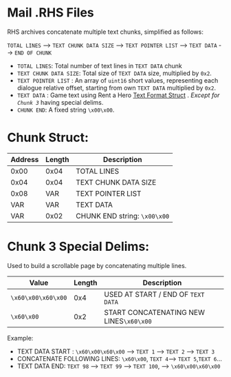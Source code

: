# Mail .RHS Files

RHS archives concatenate multiple text chunks, simplified as follows:

`TOTAL LINES` --> `TEXT CHUNK DATA SIZE` --> `TEXT POINTER LIST` --> `TEXT DATA` --> `END OF CHUNK`

- `TOTAL LINES`: Total number of text lines in `TEXT DATA` chunk
- `TEXT CHUNK DATA SIZE`: Total size of `TEXT DATA` size, multiplied by `0x2`.
- `TEXT POINTER LIST` : An array of `uint16` short values, representing each dialogue relative offset, starting from own `TEXT DATA` multiplied by `0x2`.
- `TEXT DATA` : Game text using Rent a Hero [Text Format Struct](TEXT_Format.md) . *Except for `Chunk 3`* having special delims.
- `CHUNK END`: A fixed string `\x00\x00`.

# Chunk Struct:

|Address|Length|Description|
|-------|------|-----------|
|0x00|0x04|TOTAL LINES|
|0x04|0x04|TEXT CHUNK DATA SIZE|
|0x08|VAR|TEXT POINTER LIST|
|VAR|VAR|TEXT DATA       |
|VAR|0x02|CHUNK END string: `\x00\x00`|

# Chunk 3 Special Delims:

Used to build a scrollable page by concatenating multiple lines.

|Value|Length|Description|
|-------|------|-----------|
|`\x60\x00\x60\x00`|0x4| USED AT START / END OF `TEXT DATA` |
|`\x60\x00`|0x2|START CONCATENATING NEW LINES`\x60\x00`|

Example:

- TEXT DATA START : `\x60\x00\x60\x00` --> `TEXT 1` --> `TEXT 2` --> `TEXT 3`
- CONCATENATE FOLLOWING LINES: `\x60\x00`, `TEXT 4`--> `TEXT 5`,`TEXT 6`...
- TEXT DATA END: `TEXT 98` --> `TEXT 99` --> `TEXT 100`, --> `\x60\x00\x60\x00`







